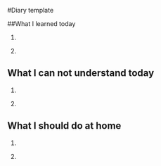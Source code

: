 #Diary template

##What I learned today

1. ~~~~
2. ~~~~

## What I can not understand today

1. ~~~
2. ~~~

## What I should do at home

1. ~~~
2. ~~~
